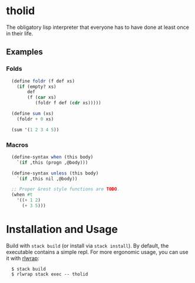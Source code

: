 # tholid

The obligatory lisp interpreter that everyone has to have done at least
once in their life.

## Examples

### Folds

``` scheme
  (define foldr (f def xs)
    (if (empty? xs)
        def
        (f (car xs)
           (foldr f def (cdr xs)))))

  (define sum (xs)
    (foldr + 0 xs)

  (sum '(1 2 3 4 5))
```

### Macros

``` scheme
  (define-syntax when (this body)
    `(if ,this (progn ,@body)))

  (define-syntax unless (this body)
    `(if ,this nil ,@body))

  ;; Proper &rest style functions are TODO.
  (when #t
    '((+ 1 2)
      (+ 3 5)))
```

# Installation and Usage

Build with `stack build` (or install via `stack install`).  By default,
the executable contains a simple repl.  For more ergonomic usage, you
can use it with [rlwrap]:

``` console
  $ stack build
  $ rlwrap stack exec -- tholid
```

[rlwrap]: https://github.com/hanslub42/rlwrap
